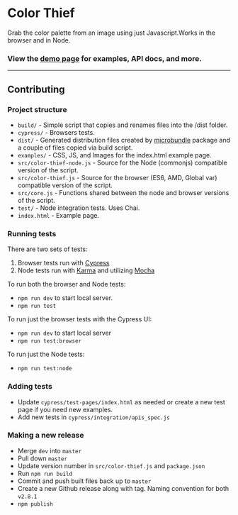 
# Color Thief

Grab the color palette from an image using just Javascript.Works in the browser and in Node.

### View the [demo page](https://lokeshdhakar.com/projects/color-thief/) for examples, API docs, and more.

---

## Contributing

### Project structure

+ `build/` - Simple script that copies and renames files into the /dist folder.
+ `cypress/` - Browsers tests.
+ `dist/` - Generated distribution files created by [microbundle](https://github.com/developit/microbundle) package and a couple of files copied via build script.
+ `examples/` - CSS, JS, and Images for the index.html example page.
+ `src/color-thief-node.js` - Source for the Node (commonjs) compatible version of the script.
+ `src/color-thief.js` - Source for the browser (ES6, AMD, Global var) compatible version of the script.
+ `src/core.js` - Functions shared between the node and browser versions of the script.
+ `test/` - Node integration tests. Uses Chai.
+ `index.html` - Example page.

### Running tests

There are two sets of tests:

1. Browser tests run with [Cypress](https://www.cypress.io)
2. Node tests run with [Karma](https://karma-runner.github.io/latest/index.html) and utilizing [Mocha](https://mochajs.org/)

To run both the browser and Node tests:

- `npm run dev` to start local server.
- `npm run test`

To run just the browser tests with the Cypress UI:

- `npm run dev` to start local server
- `npm run test:browser`

To run just the Node tests:

- `npm run test:node`


### Adding tests

- Update `cypress/test-pages/index.html` as needed or create a new test page if you need new examples.
- Add new tests in `cypress/integration/apis_spec.js`

### Making a new release

- Merge `dev` into `master`
- Pull down `master`
- Update version number in `src/color-thief.js` and `package.json`
- Run `npm run build`
- Commit and push built files back up to `master`
- Create a new Github release along with tag. Naming convention for both ```v2.8.1```
- `npm publish`
